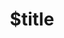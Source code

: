 ---
title: $title
second_title: Aspose.BarCode voor .NET API-referentie
description: $description
type: docs
weight: $weight
url: /nl/net/$ref/
---